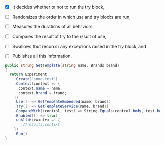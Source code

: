 
* [x] It decides whether or not to run the try block,
* [ ] Randomizes the order in which use and try blocks are run,
* [ ] Measures the durations of all behaviors,
* [ ] Compares the result of try to the result of use,
* [ ] Swallows (but records) any exceptions raised in the try block, and
* [ ] Publishes all this information.


```csharp
public string GetTemplate(string name, Brands brand)
{
  return Experiment
    .Create("some-test")
    .Context(context => {
      context.name = name;
      context.brand = brand;
    })
    .Use(() => GetTemplateEmbedded(name, brand))
    .Try(() => GetTemplateService(name, brand))
    .CompareWith((control, test) => String.Equals(control.body, test.body, StringComparison.OrdinalIgnoreCase))
    .Enabled(() => true)
    .Publish(results => {
        //results.context
    })
    .Run();
}
```
